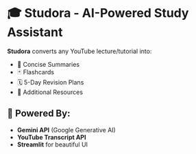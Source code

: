 # 🎓 Studora - AI-Powered Study Assistant

**Studora** converts any YouTube lecture/tutorial into:
- 📝 Concise Summaries
- 🃏 Flashcards
- 🗓️ 5-Day Revision Plans
- 🔗 Additional Resources

## 🧠 Powered By:
- **Gemini API** (Google Generative AI)
- **YouTube Transcript API**
- **Streamlit** for beautiful UI

